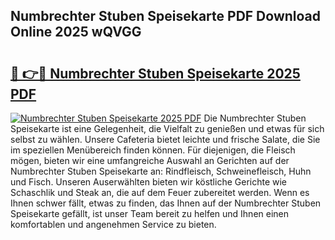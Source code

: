 ## Numbrechter Stuben Speisekarte PDF Download Online 2025 wQVGG

# <h2><a href="http://gc8jjw.nevu.top/?p=Numbrechter+Stuben+Speisekarte">🔗 👉🔴 Numbrechter Stuben Speisekarte 2025 PDF</a></h2>

[![Numbrechter Stuben Speisekarte 2025 PDF](https://i.imgur.com/dBaPXMq.png)](http://gc8jjw.nevu.top/?p=Numbrechter+Stuben+Speisekarte)
Die Numbrechter Stuben Speisekarte ist eine Gelegenheit, die Vielfalt zu genießen und etwas für sich selbst zu wählen. Unsere Cafeteria bietet leichte und frische Salate, die Sie im speziellen Menübereich finden können. Für diejenigen, die Fleisch mögen, bieten wir eine umfangreiche Auswahl an Gerichten auf der Numbrechter Stuben Speisekarte an: Rindfleisch, Schweinefleisch, Huhn und Fisch. Unseren Auserwählten bieten wir köstliche Gerichte wie Schaschlik und Steak an, die auf dem Feuer zubereitet werden. Wenn es Ihnen schwer fällt, etwas zu finden, das Ihnen auf der Numbrechter Stuben Speisekarte gefällt, ist unser Team bereit zu helfen und Ihnen einen komfortablen und angenehmen Service zu bieten.
